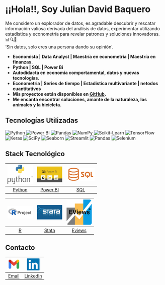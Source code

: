 # ¡¡Hola!!, Soy Julian David Baquero

Me considero un explorador de datos, es agradable descubrir y rescatar información valiosa derivada del análisis de datos, experimentar utilizando estadística y econometría para revelar patrones y soluciones innovadoras. 📊🔍🚀  
‘Sin datos, solo eres una persona dando su opinión’.

- **Economista | Data Analyst | Maestría en econometría | Maestría en finanzas.**
- **Python | SQL | Power Bi**
- **Autodidacta en economía comportamental, datos y nuevas tecnologías.**
- **Econometria | Series de tiempo | Estadistica multivariante | netodos cuantitativos**
- **Mis proyectos están disponibles en [GitHub](https://github.com/jdbaquero84?tab=repositories).**
- **Me encanta encontrar soluciones, amante de la naturaleza, los animales y la bicicleta.**

## Tecnologías Utilizadas

![Python](https://img.shields.io/badge/Python-3776AB?style=for-the-badge&logo=python&logoColor=white)
![Power BI](https://img.shields.io/badge/PowerBI-F2C811?style=for-the-badge&logo=power-bi&logoColor=black)
![Pandas](https://img.shields.io/badge/Pandas-150458?style=for-the-badge&logo=pandas&logoColor=white)
![NumPy](https://img.shields.io/badge/NumPy-013243?style=for-the-badge&logo=numpy&logoColor=white)
![Scikit-Learn](https://img.shields.io/badge/scikit--learn-F7931E?style=for-the-badge&logo=scikit-learn&logoColor=white)
![TensorFlow](https://img.shields.io/badge/TensorFlow-FF6F00?style=for-the-badge&logo=tensorflow&logoColor=white)
![Keras](https://img.shields.io/badge/Keras-D00000?style=for-the-badge&logo=keras&logoColor=white)
![SciPy](https://img.shields.io/badge/SciPy-8CAAE6?style=for-the-badge&logo=scipy&logoColor=white)
![Seaborn](https://img.shields.io/badge/Seaborn-3776AB?style=for-the-badge&logo=seaborn&logoColor=white)
![Streamlit](https://img.shields.io/badge/Streamlit-FF4B4B?style=for-the-badge&logo=streamlit&logoColor=white)
![Pandas](https://img.shields.io/badge/Pandas-150458?style=for-the-badge&logo=pandas&logoColor=white)
![Selenium](https://img.shields.io/badge/Selenium-43B02A?style=for-the-badge&logo=selenium&logoColor=white)


## Stack Tecnológico

| [<img src="images/imagen1.jpg" alt="Python" width="80"/>](https://docs.python.org/3/) | [<img src="images/imagen2.png" alt="Power BI" width="80"/>](https://learn.microsoft.com/en-us/power-bi/) | [<img src="images/imagen3.png" alt="SQL" width="90"/>](https://www.w3schools.com/sql/sql_quickref.asp) |
| :---------------------------: | :-----------------------------: | :------------------------: |
| [Python](https://docs.python.org/3/) | [Power BI](https://learn.microsoft.com/en-us/power-bi/) | [SQL](https://www.w3schools.com/sql/sql_quickref.asp) |

| [<img src="images/imagen4.png" alt="R" width="80"/>](https://www.r-project.org/other-docs.html) | [<img src="images/imagen5.jpg" alt="Stata" width="80"/>](https://www.stata.com/features/documentation/) | [<img src="images/imagen6.png" alt="Eviews" width="80"/>](https://www.eviews.com/Learning/index.html) |
| :----------------------: | :--------------------------: | :--------------------------: |
| [R](https://www.r-project.org/other-docs.html) | [Stata](https://www.stata.com/features/documentation/) | [Eviews](https://www.eviews.com/Learning/index.html) |


## Contacto

| [<img src="images/imagen7.jpg" alt="Email" width="40"/>](mailto:juliandbrazil@gmail.com) | [<img src="images/imagen8.png" alt="LinkedIn" width="40"/>](https://www.linkedin.com/in/julian-david-baquero-pe%C3%B1a-72942a246/) |
| :--------------------------: | :-----------------------------: |
| [Email](mailto:juliandbrazil@gmail.com) | [LinkedIn](https://www.linkedin.com/in/julian-david-baquero-pe%C3%B1a-72942a246/) |
